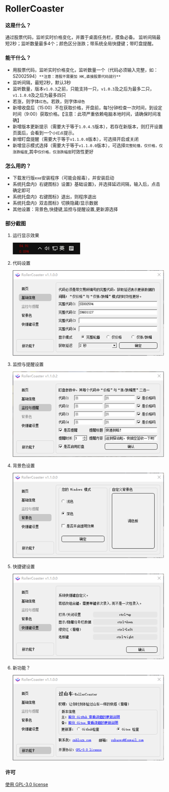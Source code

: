 # RollerCoaster

### 这是什么？

通过股票代码，监听实时价格变化，并置于桌面任务栏，摸鱼必备。 监听间隔最短2秒；监听数量最多4个；颜色区分涨跌；带系统全局快捷键；带盯盘提醒。

### 能干什么？

- 用股票代码，监听实时价格变化，监听数量一个（代码必须输入完整，如：SZ002594）`**注意：港股不需要加 HK,直接股票代码就行**`
- 监听间隔，最短2秒，默认3秒
- 监听数量，版本`v1.0.3`之前，只能支持一只，`v1.0.3`及之后为最多二只，`v1.1.0.0`及之后为最多四只
- 若涨，则字体`红色`。若跌，则字体`绿色`
- 新增收盘后（15:00）不在获取价格，开盘前，每1分钟检查一次时间，到设定时间（9:00）获取价格。【注意：此项严重依赖电脑本地时间，请确保时间准确】
- 新增版本更新提示（需要大于等于`1.0.4.5`版本），若存在新版本，则打开设置页面后，会看到一个`小红点`提示。
- 新增盯盘提醒（需要大于等于`v1.1.0.0`版本），可选择开启或关闭
- 新增显示模式选择（需要大于等于`v1.1.0.0`版本），可选择`完整轮播，仅价格，仅涨跌幅度`,其中`仅价格，仅涨跌幅度`时效性更好

### 怎么用的？

- 下载发行版`exe`安装程序（可能会报毒），并安装启动
- 系统托盘内》右键图标》设置》基础设置》，并选择延迟间隔，输入后，点击确定即可
- 系统托盘内》右键图标》退出，则程序退出
- 系统托盘内》双击图标》切换隐藏/显示数据
- 其他设置：背景色,快捷键,监控与提醒设置,更新源选择

### 部分截图

1. 运行显示效果

   ![01.png](./readme/01.png)

2. 代码设置

   ![02.png](./readme/02.png)

3. 监控与提醒设置

   ![06.png](./readme/06.png)

4. 背景色设置

   ![03.png](./readme/03.png)

5. 快捷键设置

   ![04.png](./readme/04.png)

6. 新功能？

   ![05.png](./readme/05.png)

### 许可

[使用 GPL-3.0 license](https://www.gnu.org/licenses/gpl-3.0.html)